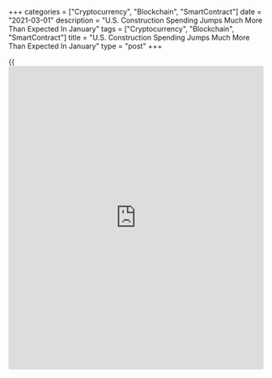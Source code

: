 +++
categories = ["Cryptocurrency", "Blockchain", "SmartContract"]
date = "2021-03-01"
description = "U.S. Construction Spending Jumps Much More Than Expected In January"
tags = ["Cryptocurrency", "Blockchain", "SmartContract"]
title = "U.S. Construction Spending Jumps Much More Than Expected In January"
type = "post"
+++

{{<iframe id="large-banner" src="https://www.bounty.group/#slide=25.0" width="100%" height="600" scrolling="no" style="border: 0px solid rgb(216, 221, 230); border-radius: 3px;">}}

A report released by the Commerce Department on Monday showed U.S.
construction spending increased by much more than anticipated in the
month of January.

The Commerce Department said construction spending spiked by 1.7 percent
to an annual rate of $1.522 trillion in January after jumping by 1.1
percent to a revised rate of $1.497 trillion in December. Economists had
expected construction spending to climb by 0.8 percent.

The bigger than expected increase in construction spending came as
spending private construction surged up by 1.7 percent to an annual rate
of $1.160 trillion.

Spending on residential construction soared by 2.5 percent to a rate of
$713.0 billion, while spending on non-residential construction rose by
0.4 percent to a rate of $447.0 billion.

The report also showed spending on public construction jumped by 1.7
percent to an annual rate of $361.5 billion, partly reflecting a 5.8
percent spike in spending on highway construction.

Compared to the same month a year ago, total construction spending in
January was up by 1.0 percent.

For comments and feedback [contact](https://www.playgroundfx.com/contact/): editorial@rtt[news](https://www.letsplayfx.com/blog/forex-news-website/).com

[Economic News][1]

 **What parts of the world are seeing the best (and worst) economic
performances lately? Click[here][2] to check out our [Econ Scorecard][2]
and find out! See up-to-the-moment [ranking](https://www.playgroundfx.com/blog/crypto-exchange-ranking/)s for the best and worst
performers in [GDP][3], [unemployment rate][4], [inflation][5] and much
more.**

   1. www.rtt[news](https://www.letsplayfx.com/blog/forex-news-website/).com/Content/EconomicNews.aspx
   2. www.rtt[news](https://www.letsplayfx.com/blog/forex-news-website/).com/economic-scorecard/world-rank/unemployment-rate/highest-performance.aspx
   3. www.rtt[news](https://www.letsplayfx.com/blog/forex-news-website/).com/economic-scorecard/world-rank/GDP/highest-performance.aspx
   4. www.rtt[news](https://www.letsplayfx.com/blog/forex-news-website/).com/economic-scorecard/world-rank/unemployment-rate/lowest-performance.aspx
   5. www.rtt[news](https://www.letsplayfx.com/blog/forex-news-website/).com/economic-scorecard/world-rank/CPI/highest-performance.aspx